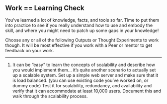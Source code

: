 ## Work == Learning Check

You've learned a lot of knowledge, facts, and tools so far. Time to put them into practice to see if you really understand how to use and embody the skill, and where you might need to patch up some gaps in your knowledge! 

Choose any or all of the following Outputs or Thought Experiments to work though. It will be most effective if you work with a Peer or mentor to get feedback on your work. 

--- 
1. It can be “easy” to learn the concepts of scalability and describe how you would implement them… it’s quite another scenario to actually set up a scalable system. Set up a simple web server and make sure that it is load balanced. (you can use existing code you’ve worked on, or dummy code) Test it for scalability, redundancy, and availability and verify that it can accommodate at least 10,000 users. Document this and walk through the scalability process. 

